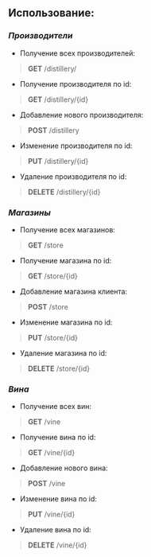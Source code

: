 
## Использование:

### _Производители_

- Получение всех производителей:
>**GET** /distillery/
- Получение производителя по id:
>**GET** /distillery/{id}
- Добавление нового производителя:
>**POST** /distillery
- Изменение производителя по id:
>**PUT** /distillery/{id}
- Удаление производителя по id:
>**DELETE** /distillery/{id}

### _Магазины_

- Получение всех магазинов:
>**GET** /store
- Получение магазина по id:
>**GET** /store/{id}
- Добавление магазина клиента:
>**POST** /store
- Изменение магазина по id:
>**PUT** /store/{id}
- Удаление магазина по id:
>**DELETE** /store/{id}

### _Вина_

- Получение всех вин:
>**GET** /vine
- Получение вина по id:
>**GET** /vine/{id}
- Добавление нового вина:
>**POST** /vine
- Изменение вина по id:
>**PUT** /vine/{id}
- Удаление вина по id:
>**DELETE** /vine/{id}
